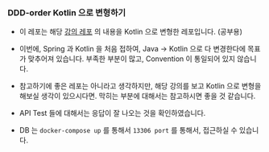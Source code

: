 ### DDD-order Kotlin 으로 변형하기

- 이 레포는 해당 [강의 레포](https://github.com/gregshiny/example-order) 의 내용을 Kotlin 으로 변형한 레포입니다. (공부용)


- 이번에, Spring 과 Kotlin 을 처음 접하여, Java -> Kotlin 으로 다 변경한다에 목표가 맞추어져 있습니다. 
  부족한 부분이 많고, Convention 이 통일되어 있지 않습니다. 


- 참고하기에 좋은 레포는 아니라고 생각하지만, 해당 강의를 보고 Kotlin 으로 변형을 해보실 생각이 있으시다면. 
  막히는 부분에 대해서는 참고하시면 좋을 것 같습니다. 


- API Test 들에 대해서는 응답이 잘 나오는 것을 확인하였습니다. 



- DB 는 `docker-compose up` 를 통해서 `13306 port` 를 통해서, 접근하실 수 있습니다.

